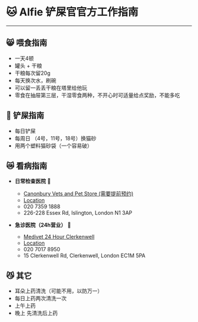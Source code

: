 # :cat: Alfie 铲屎官官方工作指南
---

## :smile_cat: 喂食指南
* 一天4顿
* 罐头 + 干粮
* 干粮每次留20g
* 每天换次水，刷碗
* 可以留一丢丢干粮在塔里给他玩
* 零食在抽屉第三层，干湿零食两种，不开心时可适量给点奖励，不能多吃

## :poop: 铲屎指南
* 每日铲屎
* 每周日 （4号，11号，18号）换猫砂
* 用两个塑料猫砂袋（一个容易破）


## :crying_cat_face: 看病指南
* **日常检查医院** :hospital:
    * [Canonbury Vets and Pet Store (需要提前预约)](http://bit.ly/2Ow7bCA)
    * [Location](https://goo.gl/maps/C3WpMwcw4zdYaqNx7)
    * 020 7359 1888
    * 226-228 Essex Rd, Islington, London N1 3AP

* **急诊医院（24h营业）** :rotating_light:
    * [Medivet 24 Hour Clerkenwell](http://bit.ly/2Khy5Jc )
    * [Location](https://goo.gl/maps/iTtGB4xsoTaPtE3p8)
    * 020 7017 8950
    * 15 Clerkenwell Rd, Clerkenwell, London EC1M 5PA

## :smirk_cat: 其它 
* 耳朵上药清洗（可能不用，以防万一）
* 每日上药两次清洗一次
* 上午上药
* 晚上 先清洗后上药
